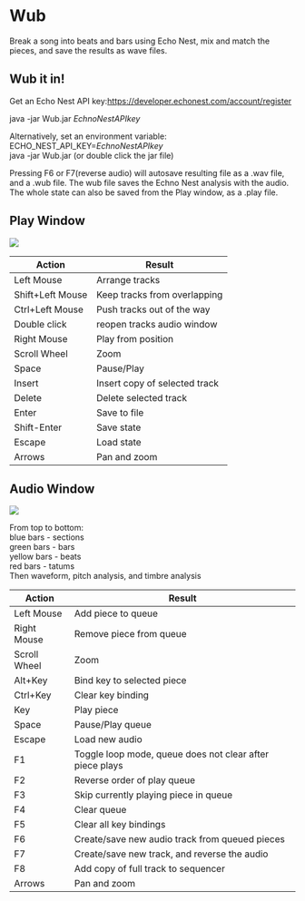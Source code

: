 Wub
==============
Break a song into beats and bars using Echo Nest, mix and match the pieces, and save the results as wave files.



Wub it in!
----
Get an Echo Nest API key:https://developer.echonest.com/account/register

java -jar Wub.jar *EchnoNestAPIkey*

Alternatively, set an environment variable: ECHO_NEST_API_KEY=*EchnoNestAPIkey*<br>
java -jar Wub.jar (or double click the jar file)

Pressing F6 or F7(reverse audio) will autosave resulting file as a .wav file, and a .wub file. The wub file saves the Echno Nest analysis with the audio. The whole state can also be saved from the Play window, as a .play file.

Play Window
----
![](https://cloud.githubusercontent.com/assets/385280/5042056/4338c13c-6b94-11e4-866d-cba77885aef5.png)

Action			|Result
----------------|-----------------------------------------
Left Mouse 		|Arrange tracks
Shift+Left Mouse|Keep tracks from overlapping
Ctrl+Left Mouse |Push tracks out of the way
Double click	|reopen tracks audio window
Right Mouse		|Play from position
Scroll Wheel	|Zoom
Space			|Pause/Play
Insert			|Insert copy of selected track
Delete			|Delete selected track
Enter			|Save to file
Shift-Enter		|Save state
Escape			|Load state
Arrows			|Pan and zoom


Audio Window
----
![](https://cloud.githubusercontent.com/assets/385280/5041990/d08c4182-6b92-11e4-975e-d96523ddd970.png)

From top to bottom:<br>
blue bars   - sections<br>
green bars  - bars<br>
yellow bars - beats<br>
red bars    - tatums<br>
Then waveform, pitch analysis, and timbre analysis<br>


Action			|Result
----------------|-----------------------------------------
Left Mouse		|Add piece to queue
Right Mouse		|Remove piece from queue
Scroll Wheel	|Zoom
Alt+Key			|Bind key to selected piece
Ctrl+Key		|Clear key binding
Key				|Play piece
Space			|Pause/Play queue
Escape 			|Load new audio
F1				|Toggle loop mode, queue does not clear after piece plays
F2         		|Reverse order of play queue
F3				|Skip currently playing piece in queue
F4				|Clear queue
F5              |Clear all key bindings
F6              |Create/save new audio track from queued pieces
F7				|Create/save new track, and reverse the audio
F8				|Add copy of full track to sequencer
Arrows			|Pan and zoom